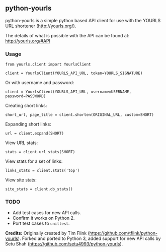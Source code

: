## python-yourls

python-yourls is a simple python based API client for use with the YOURLS URL shortener (http://yourls.org/).

The details of what is possible with the API can be found at: http://yourls.org/#API

### Usage
```
from yourls.client import YourlsClient

client = YourlsClient(YOURLS_API_URL, token=YOURLS_SIGNATURE)
```

Or with username and password:
```
client = YourlsClient(YOURLS_API_URL, username=USERNAME, password=PASSWORD)
```

Creating short links:
```
short_url, page_title = client.shorten(ORIGINAL_URL, custom=SHORT)
```

Expanding short links:
```
url = client.expand(SHORT)
```

View URL stats:
```
stats = client.url_stats(SHORT)
```

View stats for a set of links:
```
links_stats = client.stats('top')
```

View site stats:
```
site_stats = client.db_stats()
```

### TODO
- Add test cases for new API calls.
- Confirm it works on Python 2.
- Port test cases to `unittest`.



**Credits:** Originally  created by Tim Flink (https://github.com/tflink/python-yourls). Forked and ported to Python 3, added support for new API calls by Setu Shah (https://github.com/setu4993/python-yourls).